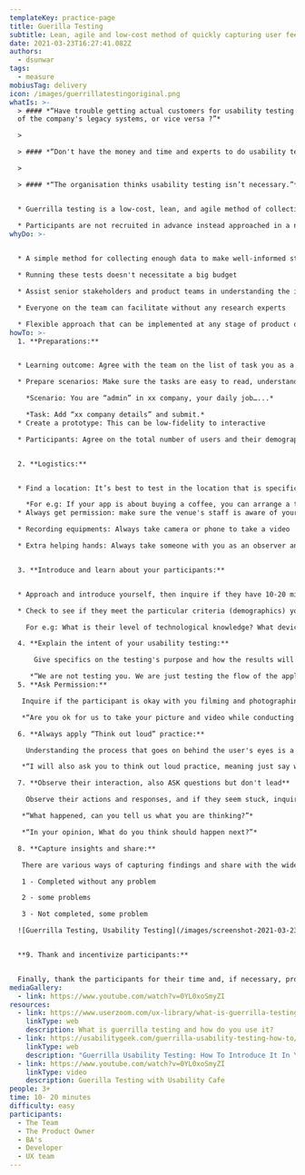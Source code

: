 ```yaml
---
templateKey: practice-page
title: Guerilla Testing
subtitle: Lean, agile and low-cost method of quickly capturing user feedback
date: 2021-03-23T16:27:41.082Z
authors:
  - dsunwar
tags:
  - measure
mobiusTag: delivery
icon: /images/guerrillatestingoriginal.png
whatIs: >-
  > #### *“Have trouble getting actual customers for usability testing because
  of the company's legacy systems, or vice versa ?”*

  >

  > #### *“Don't have the money and time and experts to do usability testing?” or,*

  >

  > #### *“The organisation thinks usability testing isn’t necessary.”*


  * Guerrilla testing is a low-cost, lean, and agile method of collecting data for testing and validating a hypothesis in a short session focused on specific tasks.

  * Participants are not recruited in advance instead approached in a number of environments by the team, where similar demographics are targeted. For e.g shoppers in coffee shops, admin in an office environment and more.
whyDo: >-
  

  * A simple method for collecting enough data to make well-informed strategic design decisions.

  * Running these tests doesn't necessitate a big budget

  * Assist senior stakeholders and product teams in understanding the importance of usability testing and customer feedback

  * Everyone on the team can facilitate without any research experts

  * Flexible approach that can be implemented at any stage of product development
howTo: >-
  1. **Preparations:**


  * Learning outcome: Agree with the team on the list of task you as a team want to learn from the usability testing

  * Prepare scenarios: Make sure the tasks are easy to read, understand and follow with clear instructions. For example:

    *Scenario: You are “admin” in xx company, your daily job…...*

    *Task: Add “xx company details” and submit.*
  * Create a prototype: This can be low-fidelity to interactive

  * Participants: Agree on the total number of users and their demographics required. In addition, 3-5 users should suffice for this type of usability testing, as the emphasis is primarily on qualitative data.


  2. **Logistics:**


  * Find a location: It’s best to test in the location that is specific to targeted demographics and environment who use the applications if possible

    *For e.g: If your app is about buying a coffee, you can arrange a testing in a coffee shop*
  * Always get permission: make sure the venue's staff is aware of your plans.

  * Recording equipments: Always take camera or phone to take a video

  * Extra helping hands: Always take someone with you as an observer and notetaker to capture insights.


  3. **Introduce and learn about your participants:**


  * Approach and introduce yourself, then inquire if they have 10-20 minutes available.

  * Check to see if they meet the particular criteria (demographics) you're looking for.

    For e.g: What is their level of technological knowledge? What devices do they use on a daily basis? How often do they use it?

  4. **Explain the intent of your usability testing:**

      Give specifics on the testing's purpose and how the results will be helpful in the future.

     *“We are not testing you. We are just testing the flow of the application. Your feedback will help us to improve our product.”*
  5. **Ask Permission:**

   Inquire if the participant is okay with you filming and photographing them for observation purposes.

   *“Are you ok for us to take your picture and video while conducting a usability testing? If yes, Are you also OK if we use the assets for internal/ External use?”*

  6. **Always apply “Think out loud” practice:**

    Understanding the process that goes on behind the user's eyes is a good idea.

   *“I will also ask you to think out loud practice, meaning just say what you are thinking, trying to accomplish and expect to happen throughout”*

  7. **Observe their interaction, also ASK questions but don't lead**

    Observe their actions and responses, and if they seem stuck, inquire as to why they are stuck and what they expect to happen next. Don't give them the answer or tell them what you expect to happen. Instead, inquire of them.

   *“What happened, can you tell us what you are thinking?”*

   *“In your opinion, What do you think should happen next?”*

  8. **Capture insights and share:**

   There are various ways of capturing findings and share with the wider team including the stakeholders. You can either make a note or rate in the following order along with your notes:

   1 - Completed without any problem

   2 - some problems

   3 - Not completed, some problem

  ![Guerrilla Testing, Usability Testing](/images/screenshot-2021-03-23-at-15.44.58.png "Empathy map and task insight")


  **9. Thank and incentivize participants:**


  Finally, thank the participants for their time and, if necessary, provide incentives.
mediaGallery:
  - link: https://www.youtube.com/watch?v=0YL0xoSmyZI
resources:
  - link: https://www.userzoom.com/ux-library/what-is-guerrilla-testing-and-how-do-you-use-it/
    linkType: web
    description: What is guerrilla testing and how do you use it?
  - link: https://usabilitygeek.com/guerrilla-usability-testing-how-to/
    linkType: web
    description: "Guerrilla Usability Testing: How To Introduce It In Your Next UX Project"
  - link: https://www.youtube.com/watch?v=0YL0xoSmyZI
    linkType: video
    description: Guerilla Testing with Usability Cafe
people: 3+
time: 10- 20 minutes
difficulty: easy
participants:
  - The Team
  - The Product Owner
  - BA's
  - Developer
  - UX team
---
```

